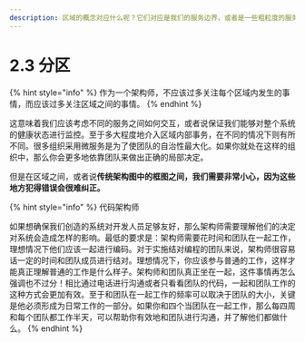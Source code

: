 ```yaml
---
description: 区域的概念对应什么呢？它们对应是我们的服务边界，或者是一些粗粒度的服务群组。
---
```


# 2.3 分区

{% hint style="info" %}
作为一个架构师，不应该过多关注每个区域内发生的事情，而应该过多关注区域之间的事情。
{% endhint %}

这意味着我们应该考虑不同的服务之间如何交互，或者说保证我们能够对整个系统的健康状态进行监控。至于多大程度地介入区域内部事务，在不同的情况下则有所不同。很多组织采用微服务是为了使团队的自治性最大化。如果你就处在这样的组织中，那么你会更多地依靠团队来做出正确的局部决定。

但是在区域之间，或者说**传统架构图中的框图之间，我们需要非常小心，因为这些地方犯得错误会很难纠正。**

{% hint style="info" %}
代码架构师

如果想确保我们创造的系统对开发人员足够友好，那么架构师需要理解他们的决定对系统会造成怎样的影响。最低的要求是：架构师需要花时间和团队在一起工作，理想情况下他们应该一起进行编码。对于实施结对编程的团队来说，架构师很容易话一定的时间和团队成员进行结对。理想情况下，你应该参与普通的工作，这样才能真正理解普通的工作是什么样子。架构师和团队真正坐在一起，这件事情再怎么强调也不过分！相比通过电话进行沟通或者只看看团队的代码，一起和团队工作的这种方式会更加有效。至于和团队在一起工作的频率可以取决于团队的大小，关键是他必须形成为日常工作的一部分。如果你和四个当团队在一起工作，那么每四周和每个团队都工作半天，可以帮助你有效地和团队进行沟通，并了解他们都做什么。
{% endhint %}
